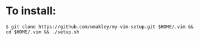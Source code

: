 # To install:

    $ git clone https://github.com/wmakley/my-vim-setup.git $HOME/.vim && cd $HOME/.vim && ./setup.sh
